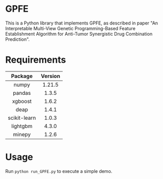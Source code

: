 # GPFE
This is a Python library that implements GPFE, as described in paper "An Interpretable Multi-View Genetic Programming-Based Feature Establishment Algorithm for Anti-Tumor Synergistic Drug Combination Prediction".

# Requirements
Package|Version
:-:|:-:
numpy|1.21.5
pandas|1.3.5
xgboost|1.6.2
deap|1.4.1
scikit-learn|1.0.3
lightgbm|4.3.0
minepy|1.2.6

# Usage
Run `python run_GPFE.py` to execute a simple demo.

